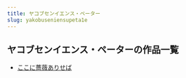 ```yaml
---
title: ヤコブセンイエンス・ペーター
slug: yakobuseniensupeta1e
---
```


## ヤコブセンイエンス・ペーターの作品一覧

- [ここに薔薇ありせば](kokoniqiangweia-45b)
